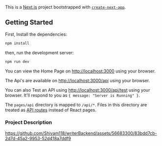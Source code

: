 This is a [Next.js](https://nextjs.org/) project bootstrapped with [`create-next-app`](https://github.com/vercel/next.js/tree/canary/packages/create-next-app).

## Getting Started

First, Install the dependencies:

```bash
npm install
```

then, run the development server:

```bash
npm run dev
```

You can view the Home Page on [http://localhost:3000](http://localhost:3000) using your browser.

The Api's are available on [http://localhost:3000/api](http://localhost:3000/api) using your browser.

You can also Test an API using [http://localhost:3000/api/test](http://localhost:3000/api/test) using your browser.
It'll respond to you as `{ message: "Server is Running" }`.

The `pages/api` directory is mapped to `/api/*`. Files in this directory are treated as [API routes](https://nextjs.org/docs/api-routes/introduction) instead of React pages.

### Project Description

https://github.com/Shivam118/writerBackend/assets/56683300/83bdd7cb-2d7d-45a2-9953-52d418a7ddf9



